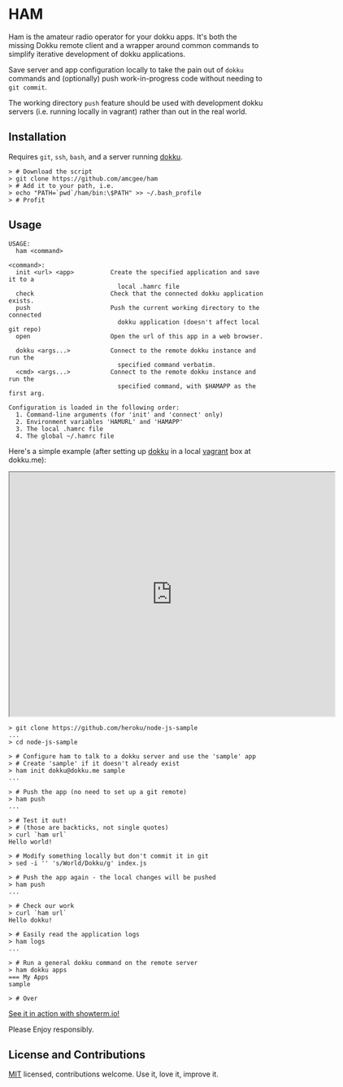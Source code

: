 # HAM
Ham is the amateur radio operator for your dokku apps.  It's both the missing Dokku remote client and a wrapper around common commands to simplify iterative development of dokku applications.

Save server and app configuration locally to take the pain out of `dokku` commands and (optionally) push work-in-progress code without needing to `git commit`.

The working directory `push` feature should be used with development dokku servers (i.e. running locally in vagrant) rather than out in the real world.

## Installation

Requires `git`, `ssh`, `bash`, and a server running [dokku](http://progrium.viewdocs.io/dokku/index).

```shell
> # Download the script
> git clone https://github.com/amcgee/ham
> # Add it to your path, i.e.
> echo "PATH=`pwd`/ham/bin:\$PATH" >> ~/.bash_profile
> # Profit
```

## Usage

```
USAGE:
  ham <command>

<command>:
  init <url> <app>          Create the specified application and save it to a
                              local .hamrc file
  check                     Check that the connected dokku application exists.
  push                      Push the current working directory to the connected
                              dokku application (doesn't affect local git repo)
  open                      Open the url of this app in a web browser.

  dokku <args...>           Connect to the remote dokku instance and run the
                              specified command verbatim.
  <cmd> <args...>           Connect to the remote dokku instance and run the
                              specified command, with $HAMAPP as the first arg.

Configuration is loaded in the following order:
  1. Command-line arguments (for 'init' and 'connect' only)
  2. Environment variables 'HAMURL' and 'HAMAPP'
  3. The local .hamrc file
  4. The global ~/.hamrc file
```

Here's a simple example (after setting up [dokku](http://progrium.viewdocs.io/dokku) in a local [vagrant](https://www.vagrantup.com/) box at dokku.me):

<iframe src="http://showterm.io/7b5f8d42ba021511e627e" width="640" height="480"></iframe>

```shell
> git clone https://github.com/heroku/node-js-sample
...
> cd node-js-sample

> # Configure ham to talk to a dokku server and use the 'sample' app
> # Create 'sample' if it doesn't already exist
> ham init dokku@dokku.me sample
...

> # Push the app (no need to set up a git remote)
> ham push
...

> # Test it out!
> # (those are backticks, not single quotes)
> curl `ham url`
Hello world!

> # Modify something locally but don't commit it in git
> sed -i '' 's/World/Dokku/g' index.js

> # Push the app again - the local changes will be pushed
> ham push
...

> # Check our work
> curl `ham url`
Hello dokku!

> # Easily read the application logs
> ham logs
...

> # Run a general dokku command on the remote server
> ham dokku apps
=== My Apps
sample

> # Over
```

[See it in action with showterm.io!](http://showterm.io/fa9984f1813bebf937c24#fast)

Please Enjoy responsibly.

## License and Contributions
[MIT](http://opensource.org/licenses/MIT) licensed, contributions welcome.  Use it, love it, improve it.
